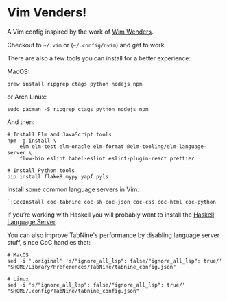 # Vim Venders!

A Vim config inspired by the work of [Wim Wenders][wim].

Checkout to `~/.vim` or (`~/.config/nvim`) and get to work.

There are also a few tools you can install for a better experience:

MacOS:

    brew install ripgrep ctags python nodejs npm

or Arch Linux:

    sudo pacman -S ripgrep ctags python nodejs npm

And then:

    # Install Elm and JavaScript tools
    npm -g install \
        elm elm-test elm-oracle elm-format @elm-tooling/elm-language-server \
        flow-bin eslint babel-eslint eslint-plugin-react prettier

    # Install Python tools
    pip install flake8 mypy yapf pyls

Install some common language servers in Vim:

    `:CocInstall coc-tabnine coc-sh coc-json coc-css coc-html coc-python

If you’re working with Haskell you will probably want to install the [Haskell
Language Server][hls].

You can also improve TabNine's performance by disabling language server stuff,
since CoC handles that:

    # MacOS
    sed -i '.original' 's/"ignore_all_lsp": false/"ignore_all_lsp": true/' "$HOME/Library/Preferences/TabNine/tabnine_config.json"

    # Linux
    sed -i 's/"ignore_all_lsp": false/"ignore_all_lsp": true/' "$HOME/.config/TabNine/tabnine_config.json"


[wim]: https://en.wikipedia.org/wiki/Wim_Wenders
[hie]: https://github.com/haskell/haskell-ide-engine
[hls]: https://github.com/haskell/haskell-language-server
